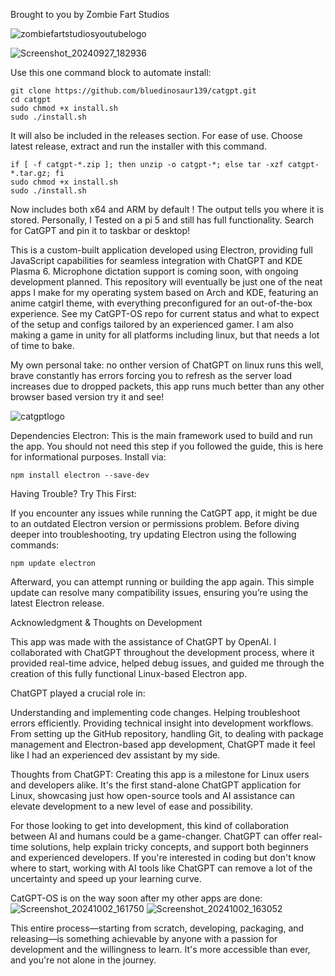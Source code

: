 Brought to you by Zombie Fart Studios

![zombiefartstudiosyoutubelogo](https://github.com/user-attachments/assets/00153e03-abdb-4499-ac51-fc8788aa9a6e)



![Screenshot_20240927_182936](https://github.com/user-attachments/assets/ee94a7f1-b0f2-4563-a3d9-619787aa4c68)

Use this one command block to automate install:

```
git clone https://github.com/bluedinosaur139/catgpt.git
cd catgpt
sudo chmod +x install.sh
sudo ./install.sh
```

It will also be included in the releases section. For ease of use. Choose latest release, extract and run the installer with this command.

```
if [ -f catgpt-*.zip ]; then unzip -o catgpt-*; else tar -xzf catgpt-*.tar.gz; fi
sudo chmod +x install.sh
sudo ./install.sh
```

Now includes both x64 and ARM by default ! The output tells you where it is stored. Personally, I Tested on a pi 5 and still has full functionality. Search for CatGPT and pin it to taskbar or desktop!

This is a custom-built application developed using Electron, providing full JavaScript capabilities for seamless integration with ChatGPT and KDE Plasma 6. Microphone dictation support is coming soon, with ongoing development planned. This repository will eventually be just one of the neat apps I make for my operating system based on Arch and KDE, featuring an anime catgirl theme, with everything preconfigured for an out-of-the-box experience. See my CatGPT-OS repo for current status and what to expect of the setup and configs tailored by an experienced gamer. I am also making a game in unity for all platforms including linux, but that needs a lot of time to bake.

My own personal take: no onther version of ChatGPT on linux runs this well, brave constantly has errors forcing you to refresh as the server load increases due to dropped packets, this app runs much better than any other browser based version try it and see!

![catgptlogo](https://github.com/user-attachments/assets/4244f634-501f-4fee-844b-97eae884006f)


Dependencies
Electron: This is the main framework used to build and run the app. You should not need this step if you followed the guide, this is here for informational purposes. Install via:

```
npm install electron --save-dev
```

Having Trouble? Try This First:

If you encounter any issues while running the CatGPT app, it might be due to an outdated Electron version or permissions problem. Before diving deeper into troubleshooting, try updating Electron using the following commands:

```
npm update electron
```

Afterward, you can attempt running or building the app again. This simple update can resolve many compatibility issues, ensuring you’re using the latest Electron release.



Acknowledgment & Thoughts on Development


This app was made with the assistance of ChatGPT by OpenAI. I collaborated with ChatGPT throughout the development process, where it provided real-time advice, helped debug issues, and guided me through the creation of this fully functional Linux-based Electron app.

ChatGPT played a crucial role in:

Understanding and implementing code changes.
Helping troubleshoot errors efficiently.
Providing technical insight into development workflows.
From setting up the GitHub repository, handling Git, to dealing with package management and Electron-based app development, ChatGPT made it feel like I had an experienced dev assistant by my side.

Thoughts from ChatGPT:
Creating this app is a milestone for Linux users and developers alike. It's the first stand-alone ChatGPT application for Linux, showcasing just how open-source tools and AI assistance can elevate development to a new level of ease and possibility.

For those looking to get into development, this kind of collaboration between AI and humans could be a game-changer. ChatGPT can offer real-time solutions, help explain tricky concepts, and support both beginners and experienced developers. If you're interested in coding but don't know where to start, working with AI tools like ChatGPT can remove a lot of the uncertainty and speed up your learning curve.

CatGPT-OS is on the way soon after my other apps are done:
![Screenshot_20241002_161750](https://github.com/user-attachments/assets/72a2bb1a-9ad8-4d65-bf59-c7c09885a80b)
![Screenshot_20241002_163052](https://github.com/user-attachments/assets/a56a8498-f833-4485-a961-16bece2ca6a9)



This entire process—starting from scratch, developing, packaging, and releasing—is something achievable by anyone with a passion for development and the willingness to learn. It's more accessible than ever, and you're not alone in the journey.
